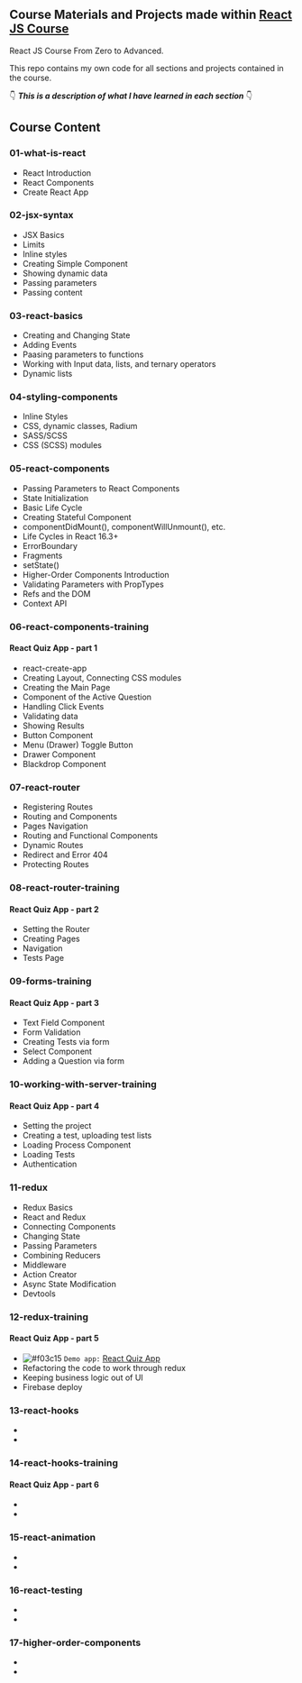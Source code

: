 

## Course Materials and Projects made within [React JS Course](https://www.udemy.com/share/102rpCAEcddF1WRH8F/)
React JS Course From Zero to Advanced.

This repo contains my own code for all sections and projects contained in the course.

👇 **_This is a description of what I have learned in each section_** 👇

## Course Content

### 01-what-is-react
 - React Introduction
 - React Components
 - Create React App
 
 ### 02-jsx-syntax
 - JSX Basics
 - Limits
 - Inline styles
 - Creating Simple Component
 - Showing dynamic data
 - Passing parameters
 - Passing content
 
 ### 03-react-basics
 - Creating and Changing State
 - Adding Events
 - Paasing parameters to functions
 - Working with Input data, lists, and ternary operators
 - Dynamic lists
 
 ### 04-styling-components
 - Inline Styles
 - CSS, dynamic classes, Radium
 - SASS/SCSS
 - CSS (SCSS) modules
 
 ### 05-react-components
 - Passing Parameters to React Components
 - State Initialization
 - Basic Life Cycle
 - Creating Stateful Component
 - componentDidMount(), componentWillUnmount(), etc.
 - Life Cycles in React 16.3+
 - ErrorBoundary
 - Fragments
 - setState()
 - Higher-Order Components Introduction
 - Validating Parameters with PropTypes
 - Refs and the DOM
 - Context API
 
 ### 06-react-components-training
 #### React Quiz App - part 1
 - react-create-app
 - Creating Layout, Connecting CSS modules
 - Creating the Main Page
 - Component of the Active Question
 - Handling Click Events
 - Validating data
 - Showing Results
 - Button Component
 - Menu (Drawer) Toggle Button
 - Drawer Component
 - Blackdrop Component
 
 
### 07-react-router
- Registering Routes
- Routing and Components
- Pages Navigation
- Routing and Functional Components
- Dynamic Routes
- Redirect and Error 404
- Protecting Routes

### 08-react-router-training
#### React Quiz App - part 2
- Setting the Router
- Creating Pages
- Navigation
- Tests Page

### 09-forms-training
#### React Quiz App - part 3
- Text Field Component
- Form Validation
- Creating Tests via form
- Select Component
- Adding a Question via form

### 10-working-with-server-training
#### React Quiz App - part 4
- Setting the project
- Creating a test, uploading test lists
- Loading Process Component
- Loading Tests
- Authentication

### 11-redux
- Redux Basics
- React and Redux
- Connecting Components
- Changing State
- Passing Parameters
- Combining Reducers
- Middleware
- Action Creator
- Async State Modification
- Devtools

### 12-redux-training
#### React Quiz App - part 5
- ![#f03c15](https://via.placeholder.com/15/f03c15/000000?text=+) `Demo app:` [React Quiz App](https://react-quiz-19705.web.app/)
- Refactoring the code to work through redux
- Keeping business logic out of UI
- Firebase deploy

### 13-react-hooks
- 
-

### 14-react-hooks-training
#### React Quiz App - part 6
-
-

### 15-react-animation
-
-

### 16-react-testing
-
-

### 17-higher-order-components
-
-
